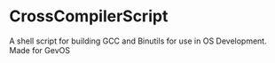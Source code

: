 # CrossCompilerScript
A shell script for building GCC and Binutils for use in OS Development. Made for GevOS
